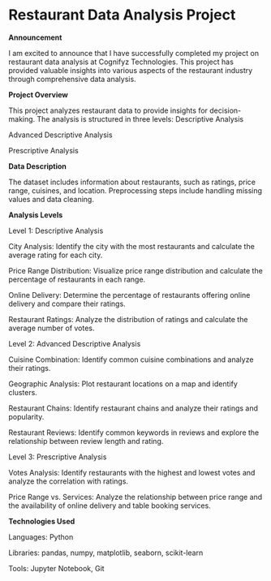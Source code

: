 # Restaurant Data Analysis Project
**Announcement**

I am excited to announce that I have successfully completed my project on restaurant data analysis at Cognifyz Technologies. This project has provided valuable insights into various aspects of the restaurant industry through comprehensive data analysis.

**Project Overview**

This project analyzes restaurant data to provide insights for decision-making. The analysis is structured in three levels:
Descriptive Analysis

Advanced Descriptive Analysis

Prescriptive Analysis

**Data Description**

The dataset includes information about restaurants, such as ratings, price range, cuisines, and location. Preprocessing steps include handling missing values and data cleaning.

**Analysis Levels**

Level 1: Descriptive Analysis

City Analysis: Identify the city with the most restaurants and calculate the average rating for each city.

Price Range Distribution: Visualize price range distribution and calculate the percentage of restaurants in each range.

Online Delivery: Determine the percentage of restaurants offering online delivery and compare their ratings.

Restaurant Ratings: Analyze the distribution of ratings and calculate the average number of votes.

Level 2: Advanced Descriptive Analysis

Cuisine Combination: Identify common cuisine combinations and analyze their ratings.


Geographic Analysis: Plot restaurant locations on a map and identify clusters.

Restaurant Chains: Identify restaurant chains and analyze their ratings and popularity.

Restaurant Reviews: Identify common keywords in reviews and explore the relationship between review length and rating.

Level 3: Prescriptive Analysis

Votes Analysis: Identify restaurants with the highest and lowest votes and analyze the correlation with ratings.

Price Range vs. Services: Analyze the relationship between price range and the availability of online delivery and table booking services.

**Technologies Used**

Languages: Python

Libraries: pandas, numpy, matplotlib, seaborn, scikit-learn

Tools: Jupyter Notebook, Git
